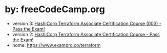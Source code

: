 # by: freeCodeCamp.org
- version 3: [HashiCorp Terraform Associate Certification Course (003) - Pass the Exam!](https://youtu.be/SPcwo0Gq9T8)
- version 2: [HashiCorp Terraform Associate Certification Course - Pass the Exam!](https://youtu.be/V4waklkBC38)
- home: https://www.exampro.co/terraform
